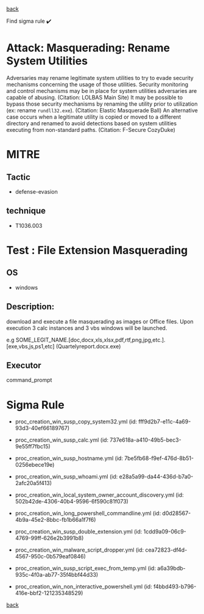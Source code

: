 
[back](../index.md)

Find sigma rule :heavy_check_mark: 

# Attack: Masquerading: Rename System Utilities 

Adversaries may rename legitimate system utilities to try to evade security mechanisms concerning the usage of those utilities. Security monitoring and control mechanisms may be in place for system utilities adversaries are capable of abusing. (Citation: LOLBAS Main Site) It may be possible to bypass those security mechanisms by renaming the utility prior to utilization (ex: rename <code>rundll32.exe</code>). (Citation: Elastic Masquerade Ball) An alternative case occurs when a legitimate utility is copied or moved to a different directory and renamed to avoid detections based on system utilities executing from non-standard paths. (Citation: F-Secure CozyDuke)

# MITRE
## Tactic
  - defense-evasion


## technique
  - T1036.003


# Test : File Extension Masquerading
## OS
  - windows


## Description:
download and execute a file masquerading as images or Office files. Upon execution 3 calc instances and 3 vbs windows will be launched.

e.g SOME_LEGIT_NAME.[doc,docx,xls,xlsx,pdf,rtf,png,jpg,etc.].[exe,vbs,js,ps1,etc] (Quartelyreport.docx.exe)


## Executor
command_prompt

# Sigma Rule
 - proc_creation_win_susp_copy_system32.yml (id: fff9d2b7-e11c-4a69-93d3-40ef66189767)

 - proc_creation_win_susp_calc.yml (id: 737e618a-a410-49b5-bec3-9e55ff7fbc15)

 - proc_creation_win_susp_hostname.yml (id: 7be5fb68-f9ef-476d-8b51-0256ebece19e)

 - proc_creation_win_susp_whoami.yml (id: e28a5a99-da44-436d-b7a0-2afc20a5f413)

 - proc_creation_win_local_system_owner_account_discovery.yml (id: 502b42de-4306-40b4-9596-6f590c81f073)

 - proc_creation_win_long_powershell_commandline.yml (id: d0d28567-4b9a-45e2-8bbc-fb1b66a1f7f6)

 - proc_creation_win_susp_double_extension.yml (id: 1cdd9a09-06c9-4769-99ff-626e2b3991b8)

 - proc_creation_win_malware_script_dropper.yml (id: cea72823-df4d-4567-950c-0b579eaf0846)

 - proc_creation_win_susp_script_exec_from_temp.yml (id: a6a39bdb-935c-4f0a-ab77-35f4bbf44d33)

 - proc_creation_win_non_interactive_powershell.yml (id: f4bbd493-b796-416e-bbf2-121235348529)



[back](../index.md)
